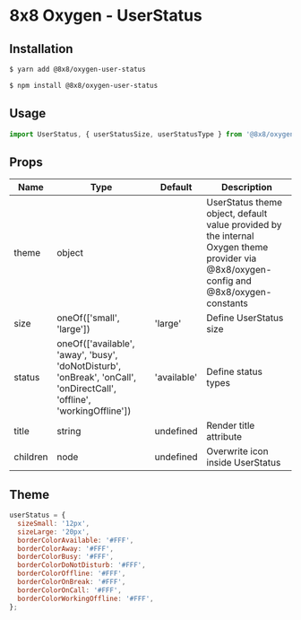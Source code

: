# 8x8 Oxygen - UserStatus


## Installation

```sh
$ yarn add @8x8/oxygen-user-status
```

```sh
$ npm install @8x8/oxygen-user-status
```

## Usage

```js
import UserStatus, { userStatusSize, userStatusType } from '@8x8/oxygen-user-status';
```

## Props

|Name|Type|Default|Description|
|---|---|---|---|
|theme|object| |UserStatus theme object, default value provided by the internal Oxygen theme provider via @8x8/oxygen-config and @8x8/oxygen-constants|
|size|oneOf(['small', 'large'])|'large'|Define UserStatus size|
|status|oneOf(['available', 'away', 'busy', 'doNotDisturb', 'onBreak', 'onCall', 'onDirectCall', 'offline', 'workingOffline'])|'available'|Define status types|
|title|string|undefined|Render title attribute|
|children|node|undefined|Overwrite icon inside UserStatus|

## Theme

```js
userStatus = {
  sizeSmall: '12px',
  sizeLarge: '20px',
  borderColorAvailable: '#FFF',
  borderColorAway: '#FFF',
  borderColorBusy: '#FFF',
  borderColorDoNotDisturb: '#FFF',
  borderColorOffline: '#FFF',
  borderColorOnBreak: '#FFF',
  borderColorOnCall: '#FFF',
  borderColorWorkingOffline: '#FFF',
};
```
